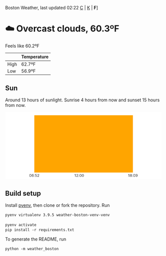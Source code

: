 Boston Weather, last updated 02:22 [C](https://github.com/ninest/weather_boston/blob/main/README.md) | [K](https://github.com/ninest/weather_boston/blob/main/K-README.md) | **F**]

# ☁️ Overcast clouds, 60.3ºF

Feels like 60.2ºF

|  | Temperature |
| -- | -- |
| High | 62.7ºF |
| Low | 56.9ºF |

## Sun

Around 13 hours of sunlight. Sunrise 4 hours from now and sunset 15 hours from now.

![Sunrise sunset chart](./assets/sun.png)

## Build setup

Install [pyenv](https://github.com/pyenv/pyenv), then clone or fork the repository. Run


```shell
pyenv virtualenv 3.9.5 weather-boston-venv-venv

pyenv activate
pip install -r requirements.txt
```

To generate the README, run

```shell
python -m weather_boston
```
